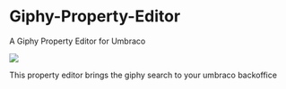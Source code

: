 # Giphy-Property-Editor
A Giphy Property Editor for Umbraco

![](https://media3.giphy.com/media/mKP05pCT7U3Sg/100.gif)

This property editor brings the giphy search to your umbraco backoffice
